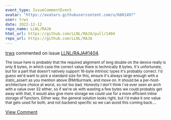 ```yaml
---
event_type: IssueCommentEvent
avatar: "https://avatars.githubusercontent.com/u/660149?"
user: trws
date: 2022-12-12
repo_name: LLNL/RAJA
html_url: https://github.com/LLNL/RAJA/pull/1404
repo_url: https://github.com/LLNL/RAJA
---
```


<a href='https://github.com/trws' target='_blank'>trws</a> commented on issue <a href='https://github.com/LLNL/RAJA/pull/1404' target='_blank'>LLNL/RAJA#1404</a>.

<small>The issue here is probably that the required alignment of long double on the device really is only 8 bytes, in which case the correct value there is technically 8 bytes.  It's unfortunate, but for a part that doesn't natively support 16-byte intrinsic types it's probably correct.  I'd guess we'd want to pick a standard size for this, ensure it's always large enough with a static_assert as you mention above @MrBurmark, and move on.  It should be a per-host-architecture choice at worst, so not too bad.  Honestly I don't think I've ever seen an arch with a value over 32 either, so if we're ok with wasting a few bytes we could probably get away with that, it would also give more storage we could use for a more efficient inline storage of functors.  Either way, the general solution looks right, but I'd make it *one* value that gets used for both, and not backend specific so we can avoid this coming back....</small>

<a href='https://github.com/LLNL/RAJA/pull/1404' target='_blank'>View Comment</a>